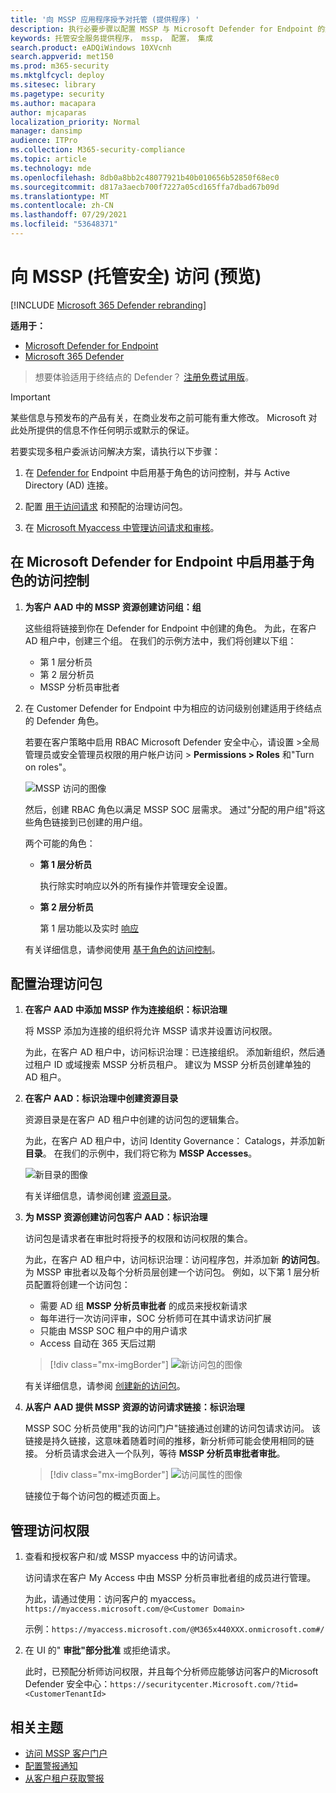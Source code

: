 ```yaml
---
title: '向 MSSP 应用程序授予对托管 (提供程序) '
description: 执行必要步骤以配置 MSSP 与 Microsoft Defender for Endpoint 的集成
keywords: 托管安全服务提供程序， mssp， 配置， 集成
search.product: eADQiWindows 10XVcnh
search.appverid: met150
ms.prod: m365-security
ms.mktglfcycl: deploy
ms.sitesec: library
ms.pagetype: security
ms.author: macapara
author: mjcaparas
localization_priority: Normal
manager: dansimp
audience: ITPro
ms.collection: M365-security-compliance
ms.topic: article
ms.technology: mde
ms.openlocfilehash: 8db0a8bb2c48077921b40b010656b52850f68ec0
ms.sourcegitcommit: d817a3aecb700f7227a05cd165ffa7dbad67b09d
ms.translationtype: MT
ms.contentlocale: zh-CN
ms.lasthandoff: 07/29/2021
ms.locfileid: "53648371"
---
```

# <a name="grant-managed-security-service-provider-mssp-access-preview"></a>向 MSSP (托管安全) 访问 (预览) 

[!INCLUDE [Microsoft 365 Defender rebranding](../../includes/microsoft-defender.md)]

**适用于：**
- [Microsoft Defender for Endpoint](https://go.microsoft.com/fwlink/p/?linkid=2154037)
- [Microsoft 365 Defender](https://go.microsoft.com/fwlink/?linkid=2118804)


> 想要体验适用于终结点的 Defender？ [注册免费试用版](https://signup.microsoft.com/create-account/signup?products=7f379fee-c4f9-4278-b0a1-e4c8c2fcdf7e&ru=https://aka.ms/MDEp2OpenTrial?ocid=docs-mssp-support-abovefoldlink)。

> [!IMPORTANT]
> 某些信息与预发布的产品有关，在商业发布之前可能有重大修改。 Microsoft 对此处所提供的信息不作任何明示或默示的保证。

若要实现多租户委派访问解决方案，请执行以下步骤：

1. 在 [Defender for](rbac.md) Endpoint 中启用基于角色的访问控制，并与 Active Directory (AD) 连接。

2. 配置 [用于访问请求](/azure/active-directory/governance/identity-governance-overview) 和预配的治理访问包。

3. 在 [Microsoft Myaccess 中管理访问请求和审核](/azure/active-directory/governance/entitlement-management-request-approve)。

## <a name="enable-role-based-access-controls-in-microsoft-defender-for-endpoint"></a>在 Microsoft Defender for Endpoint 中启用基于角色的访问控制

1. **为客户 AAD 中的 MSSP 资源创建访问组：组**

    这些组将链接到你在 Defender for Endpoint 中创建的角色。 为此，在客户 AD 租户中，创建三个组。 在我们的示例方法中，我们将创建以下组：

    - 第 1 层分析员
    - 第 2 层分析员
    - MSSP 分析员审批者

2. 在 Customer Defender for Endpoint 中为相应的访问级别创建适用于终结点的 Defender 角色。

    若要在客户策略中启用 RBAC Microsoft Defender 安全中心，请设置 >全局管理员或安全管理员权限的用户帐户访问 > **Permissions > Roles** 和"Turn on roles"。

    ![MSSP 访问的图像](images/mssp-access.png)

    然后，创建 RBAC 角色以满足 MSSP SOC 层需求。 通过"分配的用户组"将这些角色链接到已创建的用户组。

    两个可能的角色：

    - **第 1 层分析员**

      执行除实时响应以外的所有操作并管理安全设置。

    - **第 2 层分析员**

      第 1 层功能以及实时 [响应](live-response.md)

    有关详细信息，请参阅使用 [基于角色的访问控制](rbac.md)。

## <a name="configure-governance-access-packages"></a>配置治理访问包

1. **在客户 AAD 中添加 MSSP 作为连接组织：标识治理**

    将 MSSP 添加为连接的组织将允许 MSSP 请求并设置访问权限。

    为此，在客户 AD 租户中，访问标识治理：已连接组织。 添加新组织，然后通过租户 ID 或域搜索 MSSP 分析员租户。 建议为 MSSP 分析员创建单独的 AD 租户。

2. **在客户 AAD：标识治理中创建资源目录**

    资源目录是在客户 AD 租户中创建的访问包的逻辑集合。

    为此，在客户 AD 租户中，访问 Identity Governance： Catalogs，并添加新 **目录**。 在我们的示例中，我们将它称为 **MSSP Accesses**。

    ![新目录的图像](images/goverance-catalog.png)

    有关详细信息，请参阅创建 [资源目录](/azure/active-directory/governance/entitlement-management-catalog-create)。

3. **为 MSSP 资源创建访问包客户 AAD：标识治理**

    访问包是请求者在审批时将授予的权限和访问权限的集合。

    为此，在客户 AD 租户中，访问标识治理：访问程序包，并添加新 **的访问包**。 为 MSSP 审批者以及每个分析员层创建一个访问包。 例如，以下第 1 层分析员配置将创建一个访问包：

    - 需要 AD 组 **MSSP 分析员审批者** 的成员来授权新请求
    - 每年进行一次访问评审，SOC 分析师可在其中请求访问扩展
    - 只能由 MSSP SOC 租户中的用户请求
    - Access 自动在 365 天后过期

    > [!div class="mx-imgBorder"]
    > ![新访问包的图像](images/new-access-package.png)

    有关详细信息，请参阅 [创建新的访问包](/azure/active-directory/governance/entitlement-management-access-package-create)。

4. **从客户 AAD 提供 MSSP 资源的访问请求链接：标识治理**

    MSSP SOC 分析员使用"我的访问门户"链接通过创建的访问包请求访问。 该链接是持久链接，这意味着随着时间的推移，新分析师可能会使用相同的链接。 分析员请求会进入一个队列，等待 **MSSP 分析员审批者审批**。

    > [!div class="mx-imgBorder"]
    > ![访问属性的图像](images/access-properties.png)

    链接位于每个访问包的概述页面上。

## <a name="manage-access"></a>管理访问权限

1. 查看和授权客户和/或 MSSP myaccess 中的访问请求。

    访问请求在客户 My Access 中由 MSSP 分析员审批者组的成员进行管理。

    为此，请通过使用：访问客户的 myaccess。 `https://myaccess.microsoft.com/@<Customer Domain>`

    示例：`https://myaccess.microsoft.com/@M365x440XXX.onmicrosoft.com#/`

2. 在 UI 的" **审批"部分批准** 或拒绝请求。

    此时，已预配分析师访问权限，并且每个分析师应能够访问客户的Microsoft Defender 安全中心：`https://securitycenter.Microsoft.com/?tid=<CustomerTenantId>`

## <a name="related-topics"></a>相关主题

- [访问 MSSP 客户门户](access-mssp-portal.md)
- [配置警报通知](configure-mssp-notifications.md)
- [从客户租户获取警报](fetch-alerts-mssp.md)
